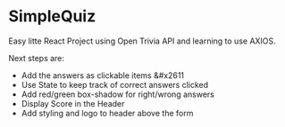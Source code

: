# SimpleQuiz

Easy litte React Project using Open Trivia API and learning to use AXIOS.

Next steps are:
 * Add the answers as clickable items &#x2611
 * Use State to keep track of correct answers clicked
 * Add red/green box-shadow for right/wrong answers
 * Display Score in the Header
 * Add styling and logo to header above the form 
